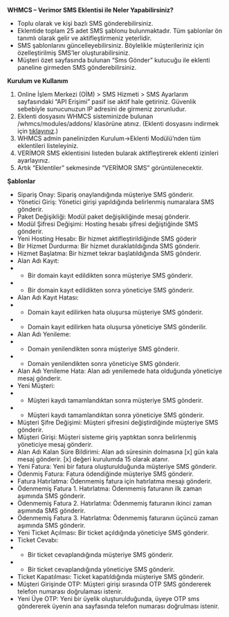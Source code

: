 **WHMCS – Verimor SMS Eklentisi ile Neler Yapabilirsiniz?**
* Toplu olarak ve kişi bazlı SMS gönderebilirsiniz.
* Eklentide toplam 25 adet SMS şablonu bulunmaktadır. Tüm şablonlar ön tanımlı olarak gelir ve aktifleştirmeniz yeterlidir.
* SMS şablonlarını güncelleyebilirsiniz. Böylelikle müşterileriniz için özelleştirilmiş SMS’ler oluşturabilirsiniz.
* Müşteri özet sayfasında bulunan “Sms Gönder” kutucuğu ile eklenti paneline girmeden SMS gönderebilirsiniz.

**Kurulum ve Kullanım**
1. Online İşlem Merkezi (OİM) > SMS Hizmeti > SMS Ayarlarım sayfasındaki “API Erişimi” pasif ise aktif hale getiriniz. Güvenlik sebebiyle sunucunuzun IP adresini de girmeniz zorunludur.
2. Eklenti dosyasını WHMCS sisteminizde bulunan /whmcs/modules/addons/ klasörüne atınız. (Eklenti dosyasını indirmek için [tıklayınız](https://github.com/verimor/SMS-API/raw/master/integrations/whmcs/verimor.zip).)
3. WHMCS admin panelinizden Kurulum->Eklenti Modülü’nden tüm eklentileri listeleyiniz.
4. VERİMOR SMS eklentisini listeden bularak aktifleştirerek eklenti izinleri ayarlayınız.
5. Artık “Eklentiler” sekmesinde “VERİMOR SMS” görüntülenecektir.

**Şablonlar**
* Sipariş Onay: Sipariş onaylandığında müşteriye SMS gönderir.
* Yönetici Giriş: Yönetici girişi yapıldığında belirlenmiş numaralara SMS gönderir.
* Paket Değişikliği: Modül paket değişikliğinde mesaj gönderir.
* Modül Şifresi Değişimi: Hosting hesabı şifresi değiştiğinde SMS gönderir.
* Yeni Hosting Hesabı: Bir hizmet aktifleştirildiğinde SMS göderir
* Bir Hizmet Durdurma: Bir hizmet duraklatıldığında SMS gönderir.
* Hizmet Başlatma: Bir hizmet tekrar başlatıldığında SMS gönderir.
* Alan Adı Kayıt:
* * Bir domain kayıt edildikten sonra müşteriye SMS gönderir.
* * Bir domain kayıt edildikten sonra yöneticiye SMS gönderir.
* Alan Adı Kayıt Hatası:
* * Domain kayıt edilirken hata oluşursa müşteriye SMS gönderir.
* * Domain kayıt edilirken hata oluşursa yöneticiye SMS gönderilir.
* Alan Adı Yenileme:
* * Domain yenilendikten sonra müşteriye SMS gönderir.
* * Domain yenilendikten sonra yöneticiye SMS gönderir.
* Alan Adı Yenileme Hata: Alan adı yenilemede hata olduğunda yöneticiye mesaj gönderir.
* Yeni Müşteri:
* * Müşteri kaydı tamamlandıktan sonra müşteriye SMS gönderir.
* * Müşteri kaydı tamamlandıktan sonra yöneticiye SMS gönderir.
* Müşteri Şifre Değişimi: Müşteri şifresini değiştirdiğinde müşteriye SMS gönderir.
* Müşteri Girişi: Müşteri sisteme giriş yaptıktan sonra belirlenmiş yöneticiye mesaj gönderir.
* Alan Adı Kalan Süre Bildirimi: Alan adı süresinin dolmasına [x] gün kala mesaj gönderir. [x] değeri kurulumda 15 olarak atanır.
* Yeni Fatura: Yeni bir fatura oluşturulduğunda müşteriye SMS gönderir.
* Ödenmiş Fatura: Fatura ödendiğinde müşteriye SMS gönderir.
* Fatura Hatırlatma: Ödenmemiş fatura için hatırlatma mesajı gönderir.
* Ödenmemiş Fatura 1. Hatırlatma: Ödenmemiş faturanın ilk zaman aşımında SMS gönderir.
* Ödenmemiş Fatura 2. Hatırlatma: Ödenmemiş faturanın ikinci zaman aşımında SMS gönderir.
* Ödenmemiş Fatura 3. Hatırlatma: Ödenmemiş faturanın üçüncü zaman aşımında SMS gönderir.
* Yeni Ticket Açılması: Bir ticket açıldığında yöneticiye SMS gönderir.
* Ticket Cevabı:
* * Bir ticket cevaplandığında müşteriye SMS gönderir.
* * Bir ticket cevaplandığında yöneticiye SMS gönderir.
* Ticket Kapatılması: Ticket kapatıldığında müşteriye SMS gönderir.
* Müşteri Girişinde OTP: Müşteri girişi sırasında OTP SMS göndererek telefon numarası doğrulaması istenir.
* Yeni Üye OTP: Yeni bir üyelik oluşturulduğunda, üyeye OTP sms göndererek üyenin ana sayfasında telefon numarası doğrulması istenir.
